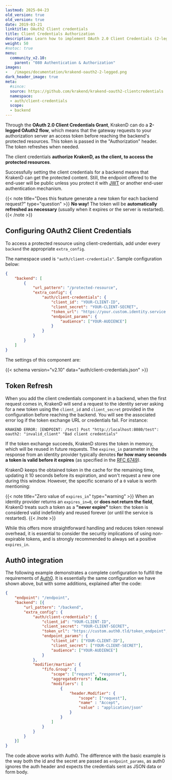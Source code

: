 ```yaml
---
lastmod: 2025-04-23
old_version: true
old_version: true
date: 2019-03-21
linktitle: OAuth2 Client credentials
title: Client Credentials Authorization
description: Learn how to implement OAuth 2.0 Client Credentials (2-legged flow) with KrakenD API Gateway to secure your APIs for machine-to-machine communication
weight: 50
#notoc: true
menu:
  community_v2.10:
    parent: "080 Authentication & Authorization"
images:
-   /images/documentation/krakend-oauth2-2-legged.png
dark_header_image: true
meta:
  #since:
  source: https://github.com/krakend/krakend-oauth2-clientcredentials
  namespace:
  - auth/client-credentials
  scope:
  - backend
---
```


 Through the **OAuth 2.0 Client Credentials Grant**, KrakenD can do a **2-legged OAuth2 flow**, which means that the gateway requests to your authorization server an access token before reaching the backend's protected resources. This token is passed in the "Authorization" header. The token refreshes when needed.

The client credentials **authorize KrakenD, as the client, to access the protected resources**.

Successfully setting the client credentials for a backend means that KrakenD can get the protected content. Still, the endpoint offered to the end-user will be public unless you protect it with [JWT](/docs/v2.11/v2.10/authorization/jwt-overview/) or another end-user authentication mechanism.

{{< note title="Does this feature generate a new token for each backend request?" type="question" >}}
**No way!** The token will be **automatically refreshed as necessary** (usually when it expires or the server is restarted).
{{< /note >}}

## Configuring OAuth2 Client Credentials
To access a protected resource using client-credentials, add under every `backend` the appropriate `extra_config`.

The namespace used is `"auth/client-credentials"`. Sample configuration below:
```json
{
    "backend": [
        {
            "url_pattern": "/protected-resource",
            "extra_config": {
                "auth/client-credentials": {
                    "client_id": "YOUR-CLIENT-ID",
                    "client_secret": "YOUR-CLIENT-SECRET",
                    "token_url": "https://your.custom.identity.service.tld/token_endpoint",
                    "endpoint_params": {
                        "audience": ["YOUR-AUDIENCE"]
                    }
                }
            }
        }
    ]
}
```
The settings of this component are:

{{< schema version="v2.10" data="auth/client-credentials.json" >}}

## Token Refresh
When you add the client credentials component in a backend, when the first request comes in, KrakenD will send a request to the identity server asking for a new token using the `client_id` and `client_secret` provided in the configuration before reaching the backend. You will see the associated error log if the token exchange URL or credentials fail. For instance:

```
KRAKEND ERROR: [ENDPOINT: /test] Post "http://localhost:8080/test": oauth2: "invalid_client" "Bad client credentials"
```

If the token exchange succeeds, KrakenD stores the token in memory, which will be reused in future requests. The `expires_in` parameter in the response from an identity provider typically denotes **for how many seconds a token is valid before it expires** (as specified in the [RFC 6749](https://datatracker.ietf.org/doc/html/rfc6749)).

KrakenD keeps the obtained token in the cache for the remaining time, updating it 10 seconds before its expiration, and won't request a new one during this window. However, the specific scenario of a `0` value is worth mentioning:

{{< note title="Zero value of `expires_in`" type="warning" >}}
When an identity provider returns an `expires_in=0`, or **does not return the field**, KrakenD treats such a token as a **"never expire"** token: the token is considered valid indefinitely and reused forever (or until the service is restarted).
{{< /note >}}

While this offers more straightforward handling and reduces token renewal overhead, it is essential to consider the security implications of using non-expirable tokens, and is strongly recommended to always set a positive `expires_in`.

## Auth0 integration
The following example demonstrates a complete configuration to fulfill the requirements of [Auth0](https://auth0.com/). It is essentially the same configuration we have shown above, but with some additions, explained after the code:
```json
{
    "endpoint": "/endpoint",
    "backend": [{
        "url_pattern": "/backend",
        "extra_config": {
            "auth/client-credentials": {
                "client_id": "YOUR-CLIENT-ID",
                "client_secret": "YOUR-CLIENT-SECRET",
                "token_url": "https://custom.auth0.tld/token_endpoint",
                "endpoint_params": {
                    "client_id": ["YOUR-CLIENT-ID"],
                    "client_secret": ["YOUR-CLIENT-SECRET"],
                    "audience": ["YOUR-AUDIENCE"]
                }
            },
            "modifier/martian": {
                "fifo.Group": {
                    "scope": ["request", "response"],
                    "aggregateErrors": false,
                    "modifiers": [
                        {
                            "header.Modifier": {
                                "scope": ["request"],
                                "name" : "Accept",
                                "value" : "application/json"
                            }
                        }
                    ]
                }
            }
        }
    }]
}
```

The code above works with Auth0. The difference with the basic example is the way both the id and the secret are passed as `endpoint_params`, as auth0 ignores the auth header and expects the credentials sent as JSON data or form body.
